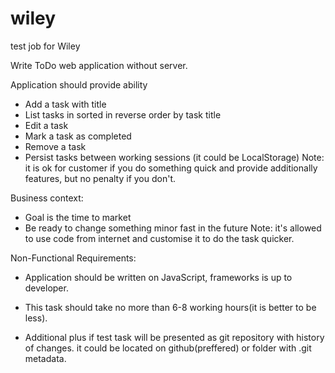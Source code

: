 # wiley
test job for Wiley



Write ToDo web application without server.

Application should provide ability
* Add a task with title
* List tasks in sorted in reverse order by task title
* Edit a task
* Mark a task as completed
* Remove a task
* Persist tasks between working sessions (it could be LocalStorage)
Note: it is ok for customer if you do something quick and provide additionally features, but no penalty if you don't.

Business context:
* Goal is the time to market
* Be ready to change something minor fast in the future
Note: it's allowed to use code from internet and customise it to do the task quicker.

Non-Functional Requirements:
* Application should be written on JavaScript, frameworks is up to developer.
* This task should take no more than 6-8 working hours(it is better to be less).

* Additional plus if test task will be presented as git repository with history of changes. it could be located on github(preffered) or folder with .git metadata.
